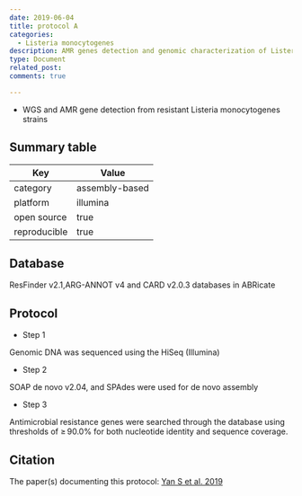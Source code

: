 ```yaml
---
date: 2019-06-04
title: protocol A
categories:
  - Listeria monocytogenes
description: AMR genes detection and genomic characterization of Listeria monocytogenes in China
type: Document
related_post:
comments: true

---
```



* WGS and AMR gene detection from resistant Listeria monocytogenes strains



## Summary table

|Key|Value|
|----|----|
|category|assembly-based|
|platform|illumina|
|open source|true|
|reproducible|true|


## Database

ResFinder v2.1,ARG-ANNOT v4 and CARD v2.0.3 databases in ABRicate


## Protocol


* Step 1

Genomic DNA was sequenced using the HiSeq (Illumina)

* Step 2

SOAP de novo v2.04, and SPAdes were used for de novo assembly 

* Step 3 

Antimicrobial resistance genes were searched through the database using thresholds of ≥ 90.0% for both nucleotide identity and sequence coverage.

## Citation

The paper(s) documenting this protocol: 
[Yan S et al. 2019](https://doi.org/10.1093/jac/dkz126)
